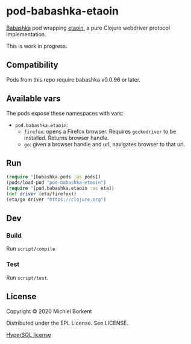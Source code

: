 # pod-babashka-etaoin

[Babashka](https://github.com/borkdude/babashka) pod wrapping
[etaoin](https://github.com/igrishaev/etaoin), a pure Clojure webdriver protocol
implementation.

This is work in progress.

<!-- ## Install -->

<!-- The following installation methods are available: -->

<!-- - Download a binary from Github releases -->
<!-- - With [brew](https://brew.sh/): `brew install borkdude/brew/pod-babashka-<db>` -->
<!-- where `<db>` must be substited with the database type, either `hsqldb` or -->
<!-- `postgresql`. -->

## Compatibility

Pods from this repo require babashka v0.0.96 or later.

## Available vars

The pods expose these namespaces with vars:

- `pod.babashka.etaoin`:
  - `firefox`: opens a Firefox browser. Requires `geckodriver` to be
    installed. Returns browser handle.
  - `go`: given a browser handle and url, navigates browser to that url.

## Run

``` clojure
(require '[babashka.pods :as pods])
(pods/load-pod "pod-babashka-etaoin")
(require '[pod.babashka.etaoin :as eta])
(def driver (eta/firefox))
(eta/go driver "https://clojure.org")
```

## Dev

### Build

Run `script/compile`

### Test

Run `script/test`.

## License

Copyright © 2020 Michiel Borkent

Distributed under the EPL License. See LICENSE.

[HyperSQL license](http://hsqldb.org/web/hsqlLicense.html)
